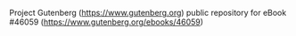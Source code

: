 Project Gutenberg (https://www.gutenberg.org) public repository for eBook #46059 (https://www.gutenberg.org/ebooks/46059)
